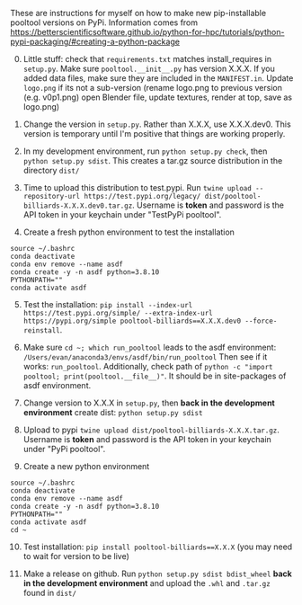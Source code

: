 These are instructions for myself on how to make new pip-installable pooltool versions on PyPi.
Information comes from
https://betterscientificsoftware.github.io/python-for-hpc/tutorials/python-pypi-packaging/#creating-a-python-package

0. Little stuff: check that `requirements.txt` matches install_requires in `setup.py`. Make sure `pooltool.__init__.py` has version X.X.X. If you added data files, make sure they are included in the `MANIFEST.in`. Update `logo.png` if its not a sub-version (rename logo.png to previous version (e.g. v0p1.png) open Blender file, update textures, render at top, save as logo.png)

1. Change the version in `setup.py`. Rather than X.X.X, use X.X.X.dev0. This
   version is temporary until I'm positive that things are working properly.

2. In my development environment, run `python setup.py check`, then `python setup.py sdist`. This creates a tar.gz source distribution in the directory `dist/`

3. Time to upload this distribution to test.pypi. Run `twine upload --repository-url https://test.pypi.org/legacy/ dist/pooltool-billiards-X.X.X.dev0.tar.gz`. Username is __token__ and password is the API token in your keychain under "TestPyPi pooltool".

4. Create a fresh python environment to test the installation

```
source ~/.bashrc
conda deactivate
conda env remove --name asdf
conda create -y -n asdf python=3.8.10
PYTHONPATH=""
conda activate asdf
```

5. Test the installation:
   `pip install --index-url https://test.pypi.org/simple/ --extra-index-url https://pypi.org/simple pooltool-billiards==X.X.X.dev0 --force-reinstall`.

6. Make sure `cd ~; which run_pooltool` leads to the asdf environment: `/Users/evan/anaconda3/envs/asdf/bin/run_pooltool`
   Then see if it works: `run_pooltool`. Additionally, check path of `python -c "import pooltool; print(pooltool.__file__)"`. It should be in site-packages of asdf environment.

7. Change version to X.X.X in `setup.py`, then **back in the development environment** create dist: `python setup.py sdist`

8. Upload to pypi `twine upload dist/pooltool-billiards-X.X.X.tar.gz`. Username is __token__ and password is the API token in your keychain under "PyPi pooltool".

9. Create a new python environment

```
source ~/.bashrc
conda deactivate
conda env remove --name asdf
conda create -y -n asdf python=3.8.10
PYTHONPATH=""
conda activate asdf
cd ~
```

10. Test installation: `pip install pooltool-billiards==X.X.X` (you may need to wait for version to be live)

11. Make a release on github. Run `python setup.py sdist bdist_wheel` **back in the development environment** and upload the `.whl` and `.tar.gz` found in `dist/`
